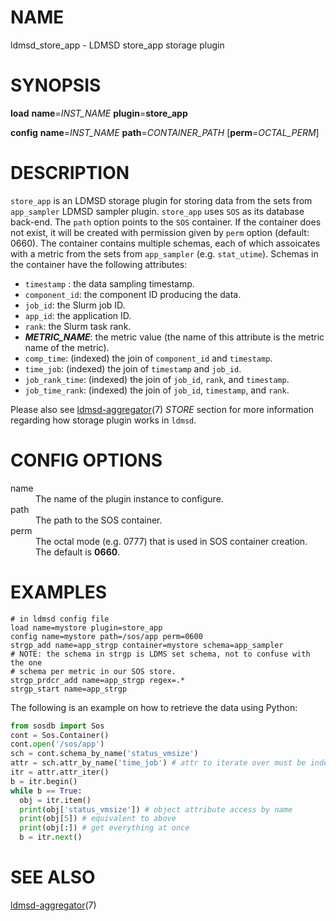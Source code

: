 [#]: # (man)

NAME
====

ldmsd_store_app - LDMSD store_app storage plugin


SYNOPSIS
========
<b>load</b> <b>name</b>=<i>INST_NAME</i> <b>plugin</b>=<b>store_app</b>

<b>config</b> <b>name</b>=<i>INST_NAME</i> <b>path</b>=<i>CONTAINER_PATH</i>
  \[<b>perm</b>=<i>OCTAL_PERM</i>\]


DESCRIPTION
===========

`store_app` is an LDMSD storage plugin for storing data from the sets from
`app_sampler` LDMSD sampler plugin. `store_app` uses `SOS` as its database
back-end. The `path` option points to the `SOS` container. If the container does
not exist, it will be created with permission given by `perm` option (default:
0660). The
container contains multiple schemas, each of which assoicates with a metric from
the sets from `app_sampler` (e.g. `stat_utime`). Schemas in the container
have the following attributes:

- `timestamp` : the data sampling timestamp.
- `component_id`: the component ID producing the data.
- `job_id`: the Slurm job ID.
- `app_id`: the application ID.
- `rank`: the Slurm task rank.
- ***METRIC_NAME***: the metric value (the name of this attribute is the metric
  name of the metric).
- `comp_time`: (indexed) the join of `component_id` and `timestamp`.
- `time_job`: (indexed) the join of `timestamp` and `job_id`.
- `job_rank_time`: (indexed) the join of `job_id`, `rank`, and `timestamp`.
- `job_time_rank`: (indexed) the join of `job_id`, `timestamp`, and `rank`.

Please also see [ldmsd-aggregator](../../ldmsd/ldmsd-aggregator.md)(7) *STORE*
section for more information regarding how storage plugin works in `ldmsd`.


CONFIG OPTIONS
==============
<dl>
<dt>name</dt>
<dd>The name of the plugin instance to configure.</dd>
<dt>path</dt>
<dd>The path to the SOS container.</dd>
<dt>perm</dt>
<dd>The octal mode (e.g. 0777) that is used in SOS container creation. The
default is <b>0660</b>.</dd>
</dl>

EXAMPLES
========
```
# in ldmsd config file
load name=mystore plugin=store_app
config name=mystore path=/sos/app perm=0600
strgp_add name=app_strgp container=mystore schema=app_sampler
# NOTE: the schema in strgp is LDMS set schema, not to confuse with the one
# schema per metric in our SOS store.
strgp_prdcr_add name=app_strgp regex=.*
strgp_start name=app_strgp
```

The following is an example on how to retrieve the data using Python:
```python
from sosdb import Sos
cont = Sos.Container()
cont.open('/sos/app')
sch = cont.schema_by_name('status_vmsize')
attr = sch.attr_by_name('time_job') # attr to iterate over must be indexed
itr = attr.attr_iter()
b = itr.begin()
while b == True:
  obj = itr.item()
  print(obj['status_vmsize']) # object attribute access by name
  print(obj[5]) # equivalent to above
  print(obj[:]) # get everything at once
  b = itr.next()
```


SEE ALSO
========
[ldmsd-aggregator](../../ldmsd/ldmsd-aggregator.md)(7)
